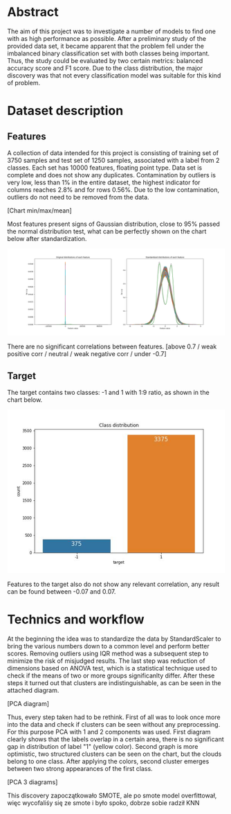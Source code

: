 # Abstract

The aim of this project was to investigate a number of models to find one with as high performance as possible. After a preliminary study of the provided data set, it became apparent that the problem fell under the imbalanced binary classification set with both classes being important. Thus, the study could be evaluated by two certain metrics: balanced accuracy score and F1 score. Due to the class distribution, the major discovery was that not every classification model was suitable for this kind of problem.

# Dataset description

## Features

A collection of data intended for this project is consisting of training set of 3750 samples and test set of 1250 samples, associated with a label from 2 classes. Each set has 10000 features, floating point type. Data set is complete and does not show any duplicates. Contamination by outliers is very low, less than 1% in the entire dataset, the highest indicator for columns reaches 2.8% and for rows 0.56%. Due to the low contamination, outliers do not need to be removed from the data.

[Chart min/max/mean]

Most features present signs of Gaussian distribution, close to 95% passed the normal distribution test, what can be perfectly shown on the chart below after standardization. 

![Feature distribution](figures/feature_distribution.png "Feature distribution")

There are no significant correlations between features. [above 0.7 / weak positive corr / neutral / weak negative corr / under -0.7]

## Target

The target contains two classes: -1 and 1 with 1:9 ratio, as shown in the chart below.

![Class distribution](figures/class_distribution.jpg "Class distribution")  

Features to the target also do not show any relevant correlation, any result can be found between -0.07 and 0.07.

# Technics and workflow

At the beginning the idea was to standardize the data by StandardScaler to bring the various numbers down to a common level and perform better scores. Removing outliers using IQR method was a subsequent step to minimize the risk of misjudged results. The last step was reduction of dimensions based on ANOVA test, which is a statistical technique used to check if the means of two or more groups significanlty differ. After these steps it turned out that clusters are indistinguishable, as can be seen in the attached diagram.

[PCA diagram]

Thus, every step taken had to be rethink. First of all was to look once more into the data and check if clusters can be seen without any preprocessing. For this purpose PCA with 1 and 2 components was used. First diagram clearly shows that the labels overlap in a certain area, there is no significant gap in distribution of label "1" (yellow color). Second graph is more optimistic, two structured clusters can be seen on the chart, but the clouds belong to one class. After applying the colors, second cluster emerges between two strong appearances of the first class. 

[PCA 3 diagrams]

This discovery zapoczątkowało SMOTE, ale po smote model overfittował, więc wycofaliśy się ze smote i było spoko, dobrze sobie radził KNN 